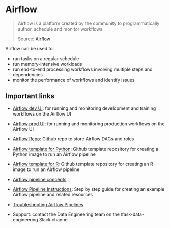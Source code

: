 # Airflow

> Airflow is a platform created by the community to programmatically author, schedule and monitor workflows
>
> Source: [Airflow](https://airflow.apache.org)

Airflow can be used to:

- run tasks on a regular schedule
- run memory-intensive workloads
- run end-to-end processing workflows involving multiple steps and dependencies
- monitor the performance of workflows and identify issues

## Important links

- [Airflow dev UI](https://eu-west-1.console.aws.amazon.com/mwaa/home?region=eu-west-1#environments/dev/sso): for running and monitoring development and training workflows on the Airflow UI

- [Airflow prod UI](https://eu-west-1.console.aws.amazon.com/mwaa/home?region=eu-west-1#environments/prod/sso): for running and monitoring production workflows on the Airflow UI

- [Airflow Repo](https://github.com/moj-analytical-services/airflow): Github repo to store Airflow DAGs and roles

- [Airflow template for Python](https://github.com/moj-analytical-services/template-airflow-python): Github template repository for creating a Python image to run an Airflow pipeline

- [Airflow template for R](https://github.com/moj-analytical-services/template-airflow-r): Github template repository for creating an R image to run an Airflow pipeline

- [Airflow pipeline concepts](/tools/airflow/concepts)

- [Airflow Pipeline Instructions](/tools/airflow/instructions): Step by step guide for creating an example Airflow pipeline and related resources 

- [Troubleshooting Airflow Pipelines](/tools/airflow/troubleshooting)

- Support: contact the Data Engineering team on the #ask-data-engineering Slack channel
